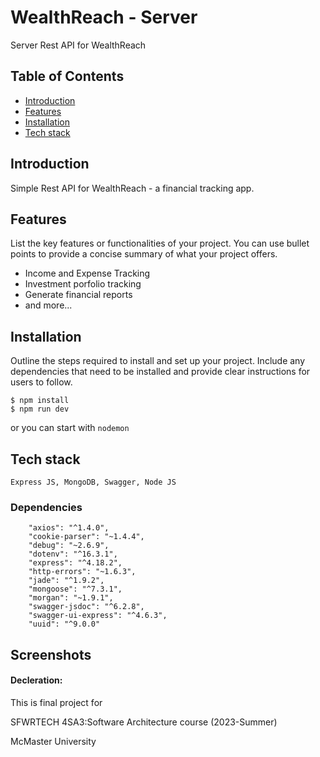 # WealthReach - Server

Server Rest API for WealthReach 

## Table of Contents

- [Introduction](#introduction)
- [Features](#features)
- [Installation](#installation)
- [Tech stack](#tech-stack)


## Introduction

Simple Rest API for WealthReach - a financial tracking app.

## Features

List the key features or functionalities of your project. You can use bullet points to provide a concise summary of what your project offers.

- Income and Expense Tracking
- Investment porfolio tracking
- Generate financial reports
- and more...

## Installation

Outline the steps required to install and set up your project. Include any dependencies that need to be installed and provide clear instructions for users to follow.

```shell
$ npm install
$ npm run dev
```
or you can start with `nodemon ` 

## Tech stack

`Express JS, MongoDB, Swagger, Node JS`

### Dependencies
```
    "axios": "^1.4.0",
    "cookie-parser": "~1.4.4",
    "debug": "~2.6.9",
    "dotenv": "^16.3.1",
    "express": "^4.18.2",
    "http-errors": "~1.6.3",
    "jade": "^1.9.2",
    "mongoose": "^7.3.1",
    "morgan": "~1.9.1",
    "swagger-jsdoc": "^6.2.8",
    "swagger-ui-express": "^4.6.3",
    "uuid": "^9.0.0"
```

## Screenshots




#### Decleration:

This is final project for 

SFWRTECH 4SA3:Software Architecture course (2023-Summer)

McMaster University